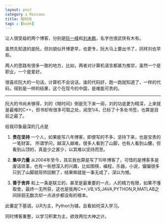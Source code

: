```yaml
---
layout: post
category : Reviews
title: 暗时间
tags : [book]
---
```




让人很受益的两个博客，分别是[阮一峰](http://www.ruanyifeng.com/blog/)和[刘未鹏](http://mindhacks.cn/)，名字也很武侠有木有。

虽然先知道的是阮，但刘貌似开博更早，也更专，阮大马上要出书了，同样刘也早些。

两人的思路有很多一致的地方，比如，两者对计算机语言都甚为推崇，虽然一个是职业，一个是爱好。

很喜欢阮大的一句话，计算机不会说话，谁的代码好，跑一跑就知道了，一样的代码，得到是一样的结果，这个在现今的中国，是难能可贵的。

---

阮大的书尚未够得，刘的《暗时间》倒是先下来一阅，刘的功底更为精深，上来就是最难的C++，但书却有很多可取之处，阅至1/4，已标了十多处书签，也算是目前之最了。

给我印象最深的几点是

1. **贵在坚持**
一个人，如果能写八年博客，即便写的不多，坚持下来，也是宝贵的一笔财富。
所谓学问，越深入越难，很多人看到了山脚，也有人看到山腰，但看到山顶的，真是少之甚少，以其难以坚持而至。

2. **集中力量**
从2004年至今，其实我也算是写了10年博客了，可惜的是博客多是废话琐事，也有一些想深入的兴趣，比如围棋，编程，乐器，小说，偏偏很多只到了山脚就班师回朝了，结果嘛就是一事无成了，深以为憾。

3. **善于舍弃**
和上一条是联立的，甚至是最重要的一点，人的精力有限，如果不懂取舍，最终一无所获，这也是我再C++,VB,VS,JAVA,PYTHON,R,MATLAB之间徘徊无数次却一点进步都没有的根本。

此番定下基调，以R为主，Python为辅，且看如何深入学习。

同时博客重整，以学习积累为主，欲效两位大神之计。








